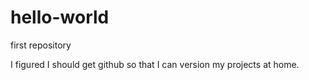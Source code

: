 # hello-world
first repository

I figured I should get github so that I can version my projects at home. 
